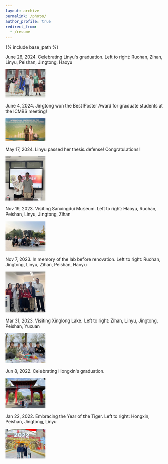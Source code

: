 ```yaml
---
layout: archive
permalink: /photo/
author_profile: true
redirect_from:
  - /resume
---
```


{% include base_path %}

June 26, 2024. Celebrating Linyu's graduation. Left to right: Ruohan, Zihan, Linyu, Peishan, Jingtong, Haoyu

<img src='/images/20240626-llygraduation.webp' width='25%' height='25%'> 

June 4, 2024. Jingtong won the Best Poster Award for graduate students at the ICMBS meeting!

<img src='/images/20240604-icmbs.webp' width='25%' height='25%'>

May 17, 2024. Linyu passed her thesis defense! Congratulations!

<img src='/images/20240517-lly.webp' width='25%' height='25%'>

Nov 19, 2023. Visiting Sanxingdui Museum.  Left to right: Haoyu, Ruohan, Peishan, Linyu, Jingtong, Zihan

<img src='/images/20231119-xanxingdui.webp' width='25%' height='25%'>

Nov 7, 2023. In memory of the lab before renovation.  Left to right: Ruohan, Jingtong, Linyu, Zihan, Peishan, Haoyu

<img src='/images/20231107-lab-renovation.webp' width='25%' height='25%'>

Mar 31, 2023. Visiting Xinglong Lake.  Left to right: Zihan, Linyu, Jingtong, Peishan, Yuxuan

<img src='/images/20230331-xinglonghu.webp' width='25%' height='25%'>

Jun 8, 2022. Celebrating Hongxin's graduation.

<img src='/images/20220608-Hongxin1.webp' width='25%' height='25%'>

Jan 22, 2022. Embracing the Year of the Tiger. Left to right: Hongxin, Peishan, Jingtong, Linyu

<img src='/images/20220122-gathering.webp' width='25%' height='25%'>



  

